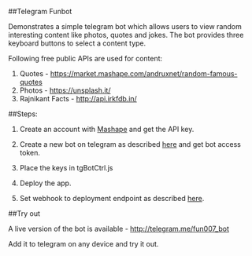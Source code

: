 ##Telegram Funbot

Demonstrates a simple telegram bot which allows users to view random interesting content like photos, quotes and jokes. The bot provides three keyboard buttons to select a content type. 

Following free public APIs are used for content: 

1. Quotes - https://market.mashape.com/andruxnet/random-famous-quotes
2. Photos - https://unsplash.it/
3. Rajnikant Facts - http://api.irkfdb.in/

	
##Steps: 


1. Create an account with [Mashape](https://www.mashape.com/) and get the API key. 

2. Create a new bot on telegram as described [here](https://core.telegram.org/bots#botfather) and get bot access token. 

3. Place the keys in tgBotCtrl.js

4. Deploy the app. 

5. Set webhook to deployment endpoint as described [here](https://core.telegram.org/bots/api#setwebhook). 


##Try out

A live version of the bot is available - http://telegram.me/fun007_bot 

Add it to telegram on any device and try it out. 




